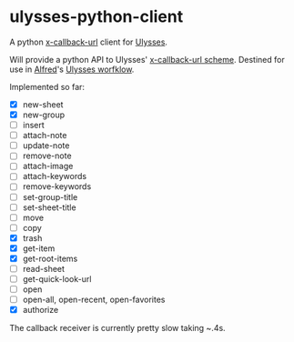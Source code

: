 # ulysses-python-client
A python [x-callback-url](http://x-callback-url.com) client for [Ulysses](https://ulyssesapp.com).

Will provide a python API to Ulysses' [x-callback-url scheme](https://ulyssesapp.com/kb/x-callback-url/). Destined for use in [Alfred](https://www.alfredapp.com)'s [Ulysses worfklow](https://github.com/robwalton/alfred-ulysses-workflow).

Implemented so far:

- [x]  new-sheet
- [x]  new-group
- [ ]  insert
- [ ]  attach-note
- [ ]  update-note
- [ ]  remove-note
- [ ]  attach-image
- [ ]  attach-keywords
- [ ]  remove-keywords
- [ ]  set-group-title
- [ ]  set-sheet-title
- [ ]  move
- [ ]  copy
- [x]  trash
- [x]  get-item
- [x]  get-root-items
- [ ]  read-sheet
- [ ]  get-quick-look-url
- [ ]  open
- [ ]  open-all, open-recent, open-favorites
- [x]  authorize

The callback receiver is currently pretty slow taking ~.4s.
